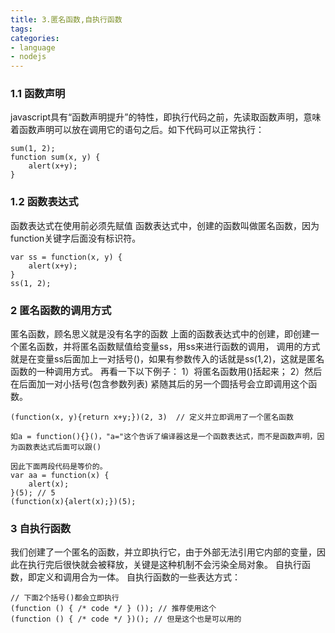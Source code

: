 ```yaml
---
title: 3.匿名函数,自执行函数
tags:
categories:
- language
- nodejs
---
```


### 1.1 函数声明
javascript具有“函数声明提升”的特性，即执行代码之前，先读取函数声明，意味着函数声明可以放在调用它的语句之后。如下代码可以正常执行：
```
sum(1, 2);
function sum(x, y) {
    alert(x+y);
}
```

### 1.2 函数表达式
函数表达式在使用前必须先赋值
函数表达式中，创建的函数叫做匿名函数，因为function关键字后面没有标识符。
```
var ss = function(x, y) {
    alert(x+y);
}
ss(1, 2);
```

### 2 匿名函数的调用方式
匿名函数，顾名思义就是没有名字的函数
上面的函数表达式中的创建，即创建一个匿名函数，并将匿名函数赋值给变量ss，用ss来进行函数的调用，
调用的方式就是在变量ss后面加上一对括号()，如果有参数传入的话就是ss(1,2)，这就是匿名函数的一种调用方式。
再看一下以下例子：
	1）将匿名函数用()括起来；
	2）然后在后面加一对小括号(包含参数列表)
	紧随其后的另一个圆括号会立即调用这个函数。
```
(function(x, y){return x+y;})(2, 3)  // 定义并立即调用了一个匿名函数

如a = function(){}()，"a="这个告诉了编译器这是一个函数表达式，而不是函数声明，因为函数表达式后面可以跟()

因此下面两段代码是等价的。
var aa = function(x) {
    alert(x);
}(5); // 5
(function(x){alert(x);})(5);
```

### 3 自执行函数
我们创建了一个匿名的函数，并立即执行它，由于外部无法引用它内部的变量，因此在执行完后很快就会被释放，关键是这种机制不会污染全局对象。
自执行函数，即定义和调用合为一体。
自执行函数的一些表达方式：
```
// 下面2个括号()都会立即执行  
(function () { /* code */ } ()); // 推荐使用这个  
(function () { /* code */ })(); // 但是这个也是可以用的
```



